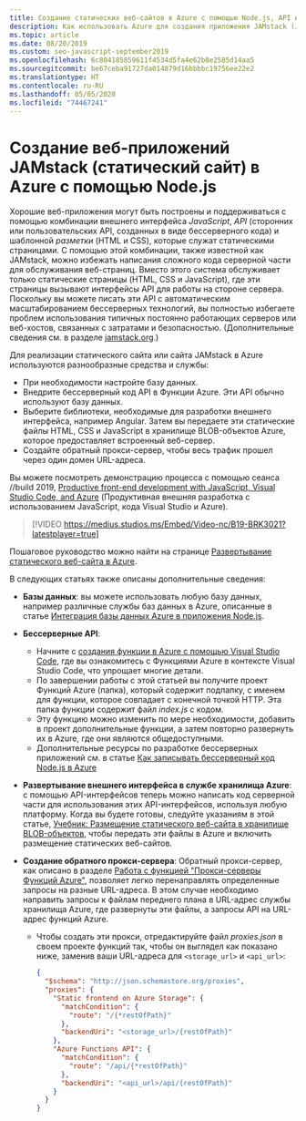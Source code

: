 ```yaml
---
title: Создание статических веб-сайтов в Azure с помощью Node.js, API и разметки
description: Как использовать Azure для создания приложения JAMstack (JavaScript, API и разметка)
ms.topic: article
ms.date: 08/20/2019
ms.custom: seo-javascript-september2019
ms.openlocfilehash: 6c804185859611f4534d5fa4e62b8e2585d14aa5
ms.sourcegitcommit: be67ceba91727da014879d16bbbbc19756ee22e2
ms.translationtype: HT
ms.contentlocale: ru-RU
ms.lasthandoff: 05/05/2020
ms.locfileid: "74467241"
---
```

# <a name="build-jamstack-static-site-web-apps-on-azure-with-nodejs"></a>Создание веб-приложений JAMstack (статический сайт) в Azure с помощью Node.js

Хорошие веб-приложения могут быть построены и поддерживаться с помощью комбинации внешнего интерфейса *JavaScript*, *API* (сторонних или пользовательских API, созданных в виде бессерверного кода) и шаблонной *разметки* (HTML и CSS), которые служат статическими страницами. С помощью этой комбинации, также известной как JAMstack, можно избежать написания сложного кода серверной части для обслуживания веб-страниц. Вместо этого система обслуживает только статические страницы (HTML, CSS и JavaScript), где эти страницы вызывают интерфейсы API для работы на стороне сервера. Поскольку вы можете писать эти API с автоматическим масштабированием бессерверных технологий, вы полностью избегаете проблем использования типичных постоянно работающих серверов или веб-хостов, связанных с затратами и безопасностью. (Дополнительные сведения см. в разделе [jamstack.org](https://jamstack.org/).)

Для реализации статического сайта или сайта JAMstack в Azure используются разнообразные средства и службы:

- При необходимости настройте базу данных.
- Внедрите бессерверный код API в Функции Azure. Эти API обычно используют базу данных.
- Выберите библиотеки, необходимые для разработки внешнего интерфейса, например Angular. Затем вы передаете эти статические файлы HTML, CSS и JavaScript в хранилище BLOB-объектов Azure, которое предоставляет встроенный веб-сервер.
- Создайте обратный прокси-сервер, чтобы весь трафик прошел через один домен URL-адреса.

Вы можете посмотреть демонстрацию процесса с помощью сеанса //build 2019, [Productive front-end development with JavaScript, Visual Studio Code, and Azure](https://mybuild.techcommunity.microsoft.com/sessions/77038?source=sessions#top-anchor) (Продуктивная внешняя разработка с использованием JavaScript, кода Visual Studio и Azure).

> [!VIDEO https://medius.studios.ms/Embed/Video-nc/B19-BRK3021?latestplayer=true]

Пошаговое руководство можно найти на странице [Развертывание статического веб-сайта в Azure](tutorial-vscode-static-website-node-01.md).

В следующих статьях также описаны дополнительные сведения:

- **Базы данных**: вы можете использовать любую базу данных, например различные службы баз данных в Azure, описанные в статье [Интеграция базы данных Azure в приложения Node.js](node-howto-integrate-databases.md).
  
- **Бессерверные API**:

  - Начните с [создания функции в Azure с помощью Visual Studio Code](tutorial-vscode-serverless-node-01.md), где вы ознакомитесь с Функциями Azure в контексте Visual Studio Code, что упрощает многие детали.
  - По завершении работы с этой статьей вы получите проект Функций Azure (папка), который содержит подпапку, с именем для функции, которое совпадает с конечной точкой HTTP. Эта папка функции содержит файл *index.js* с кодом.
  - Эту функцию можно изменить по мере необходимости, добавить в проект дополнительные функции, а затем повторно развернуть их в Azure, где они являются общедоступными.
  - Дополнительные ресурсы по разработке бессерверных приложений см. в статье [Как записывать бессерверный код Node.js в Azure](node-howto-write-serverless-code.md)

- **Развертывание внешнего интерфейса в службе хранилища Azure**: с помощью API-интерфейсов теперь можно написать код серверной части для использования этих API-интерфейсов, используя любую платформу. Когда вы будете готовы, следуйте указаниям в этой статье, [Учебник: Размещение статического веб-сайта в хранилище BLOB-объектов](/azure/storage/blobs/storage-blob-static-website-host), чтобы передать эти файлы в Azure и включить размещение статических веб-сайтов.

- **Создание обратного прокси-сервера**: Обратный прокси-сервер, как описано в разделе [Работа с функцией "Прокси-серверы Функций Azure"](/azure/azure-functions/functions-proxies), позволяет легко перенаправлять определенные запросы на разные URL-адреса. В этом случае необходимо направить запросы к файлам переднего плана в URL-адрес службы хранилища Azure, где развернуты эти файлы, а запросы API на URL-адрес функций Azure.

  - Чтобы создать эти прокси, отредактируйте файл *proxies.json* в своем проекте функций так, чтобы он выглядел как показано ниже, заменив ваши URL-адреса для `<storage_url>` и `<api_url>`:
  
    ```json
    {
      "$schema": "http://json.schemastore.org/proxies",
      "proxies": {
        "Static frontend on Azure Storage": {
          "matchCondition": {
            "route": "/{*restOfPath}"
          },
          "backendUri": "<storage_url>/{restOfPath}"
        },
        "Azure Functions API": {
          "matchCondition": {
            "route": "/api/{*restOfPath}"
          },
          "backendUri": "<api_url>/api/{restOfPath}"
        }
      }
    }
    ```
